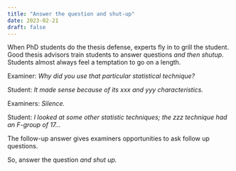 ```yaml
---
title: "Answer the question and shut-up"
date: 2023-02-21
draft: false
---
```


When PhD students do the thesis defense, experts fly in to grill the student.
Good thesis advisors train students to answer questions _and then shutup_. 
Students almost always feel a temptation to go on a length. 

Examiner: _Why did you use that particular statistical technique?_

Student: _It made sense because of its xxx and yyy characteristics._

Examiners: _Silence._

Student: _I looked at some other statistic techniques; the zzz technique had an F-group of 17..._

The follow-up answer gives examiners opportunities to ask follow up questions. 

So, answer the question _and shut up._